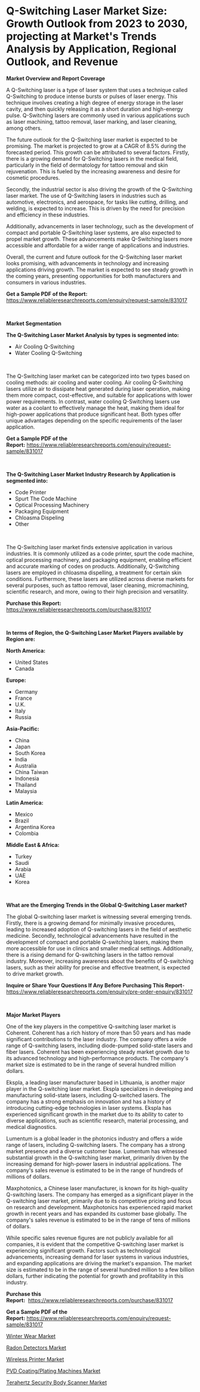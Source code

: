 <p><h1>Q-Switching Laser Market Size: Growth Outlook from 2023 to 2030, projecting at Market's Trends Analysis by Application, Regional Outlook, and Revenue</h1></p><p><strong>Market Overview and Report Coverage</strong></p>
<p><p>A Q-Switching laser is a type of laser system that uses a technique called Q-Switching to produce intense bursts or pulses of laser energy. This technique involves creating a high degree of energy storage in the laser cavity, and then quickly releasing it as a short duration and high-energy pulse. Q-Switching lasers are commonly used in various applications such as laser machining, tattoo removal, laser marking, and laser cleaning, among others.</p><p>The future outlook for the Q-Switching laser market is expected to be promising. The market is projected to grow at a CAGR of 8.5% during the forecasted period. This growth can be attributed to several factors. Firstly, there is a growing demand for Q-Switching lasers in the medical field, particularly in the field of dermatology for tattoo removal and skin rejuvenation. This is fueled by the increasing awareness and desire for cosmetic procedures.</p><p>Secondly, the industrial sector is also driving the growth of the Q-Switching laser market. The use of Q-Switching lasers in industries such as automotive, electronics, and aerospace, for tasks like cutting, drilling, and welding, is expected to increase. This is driven by the need for precision and efficiency in these industries.</p><p>Additionally, advancements in laser technology, such as the development of compact and portable Q-Switching laser systems, are also expected to propel market growth. These advancements make Q-Switching lasers more accessible and affordable for a wider range of applications and industries.</p><p>Overall, the current and future outlook for the Q-Switching laser market looks promising, with advancements in technology and increasing applications driving growth. The market is expected to see steady growth in the coming years, presenting opportunities for both manufacturers and consumers in various industries.</p></p>
<p><strong>Get a Sample PDF of the Report:</strong> <a href="https://www.reliableresearchreports.com/enquiry/request-sample/831017">https://www.reliableresearchreports.com/enquiry/request-sample/831017</a></p>
<p>&nbsp;</p>
<p><strong>Market Segmentation</strong></p>
<p><strong>The Q-Switching Laser Market Analysis by types is segmented into:</strong></p>
<p><ul><li>Air Cooling Q-Switching</li><li>Water Cooling Q-Switching</li></ul></p>
<p>&nbsp;</p>
<p><p>The Q-Switching laser market can be categorized into two types based on cooling methods: air cooling and water cooling. Air cooling Q-Switching lasers utilize air to dissipate heat generated during laser operation, making them more compact, cost-effective, and suitable for applications with lower power requirements. In contrast, water cooling Q-Switching lasers use water as a coolant to effectively manage the heat, making them ideal for high-power applications that produce significant heat. Both types offer unique advantages depending on the specific requirements of the laser application.</p></p>
<p><strong>Get a Sample PDF of the Report:</strong>&nbsp;<a href="https://www.reliableresearchreports.com/enquiry/request-sample/831017">https://www.reliableresearchreports.com/enquiry/request-sample/831017</a></p>
<p>&nbsp;</p>
<p><strong>The Q-Switching Laser Market Industry Research by Application is segmented into:</strong></p>
<p><ul><li>Code Printer</li><li>Spurt The Code Machine</li><li>Optical Processing Machinery</li><li>Packaging Equipment</li><li>Chloasma Dispeling</li><li>Other</li></ul></p>
<p>&nbsp;</p>
<p><p>The Q-Switching laser market finds extensive application in various industries. It is commonly utilized as a code printer, spurt the code machine, optical processing machinery, and packaging equipment, enabling efficient and accurate marking of codes on products. Additionally, Q-Switching lasers are employed in chloasma dispelling, a treatment for certain skin conditions. Furthermore, these lasers are utilized across diverse markets for several purposes, such as tattoo removal, laser cleaning, micromachining, scientific research, and more, owing to their high precision and versatility.</p></p>
<p><strong>Purchase this Report:</strong>&nbsp; <a href="https://www.reliableresearchreports.com/purchase/831017">https://www.reliableresearchreports.com/purchase/831017</a></p>
<p>&nbsp;</p>
<p><strong>In terms of Region, the Q-Switching Laser Market Players available by Region are:</strong></p>
<p>
    <p> <strong> North America: </strong>
        <ul>
            <li>United States</li>
            <li>Canada</li>
        </ul>
        </p> 
    <p> <strong> Europe: </strong>
        <ul>
            <li>Germany</li>
            <li>France</li>
            <li>U.K.</li>
            <li>Italy</li>
            <li>Russia</li>
        </ul>
        </p> 
    <p> <strong> Asia-Pacific: </strong>
        <ul>
            <li>China</li>
            <li>Japan</li>
            <li>South Korea</li>
            <li>India</li>
            <li>Australia</li>
            <li>China Taiwan</li>
            <li>Indonesia</li>
            <li>Thailand</li>
            <li>Malaysia</li>
        </ul>
        </p> 
    <p> <strong> Latin America: </strong>
        <ul>
            <li>Mexico</li>
            <li>Brazil</li>
            <li>Argentina Korea</li>
            <li>Colombia</li>
        </ul>
        </p> 
    <p> <strong> Middle East & Africa: </strong>
        <ul>
            <li>Turkey</li>
            <li>Saudi</li>
            <li>Arabia</li>
            <li>UAE</li>
            <li>Korea</li>
        </ul>
    </p>
    </p>
<p>&nbsp;</p>
<p><strong>What are the Emerging Trends in the Global Q-Switching Laser market?</strong></p>
<p><p>The global Q-switching laser market is witnessing several emerging trends. Firstly, there is a growing demand for minimally invasive procedures, leading to increased adoption of Q-switching lasers in the field of aesthetic medicine. Secondly, technological advancements have resulted in the development of compact and portable Q-switching lasers, making them more accessible for use in clinics and smaller medical settings. Additionally, there is a rising demand for Q-switching lasers in the tattoo removal industry. Moreover, increasing awareness about the benefits of Q-switching lasers, such as their ability for precise and effective treatment, is expected to drive market growth.</p></p>
<p><strong>Inquire or Share Your Questions If Any Before Purchasing This Report</strong>- <a href="https://www.reliableresearchreports.com/enquiry/pre-order-enquiry/831017">https://www.reliableresearchreports.com/enquiry/pre-order-enquiry/831017</a></p>
<p>&nbsp;</p>
<p><strong>Major Market Players</strong></p>
<p><p>One of the key players in the competitive Q-switching laser market is Coherent. Coherent has a rich history of more than 50 years and has made significant contributions to the laser industry. The company offers a wide range of Q-switching lasers, including diode-pumped solid-state lasers and fiber lasers. Coherent has been experiencing steady market growth due to its advanced technology and high-performance products. The company's market size is estimated to be in the range of several hundred million dollars.</p><p>Ekspla, a leading laser manufacturer based in Lithuania, is another major player in the Q-switching laser market. Ekspla specializes in developing and manufacturing solid-state lasers, including Q-switched lasers. The company has a strong emphasis on innovation and has a history of introducing cutting-edge technologies in laser systems. Ekspla has experienced significant growth in the market due to its ability to cater to diverse applications, such as scientific research, material processing, and medical diagnostics.</p><p>Lumentum is a global leader in the photonics industry and offers a wide range of lasers, including Q-switching lasers. The company has a strong market presence and a diverse customer base. Lumentum has witnessed substantial growth in the Q-switching laser market, primarily driven by the increasing demand for high-power lasers in industrial applications. The company's sales revenue is estimated to be in the range of hundreds of millions of dollars.</p><p>Maxphotonics, a Chinese laser manufacturer, is known for its high-quality Q-switching lasers. The company has emerged as a significant player in the Q-switching laser market, primarily due to its competitive pricing and focus on research and development. Maxphotonics has experienced rapid market growth in recent years and has expanded its customer base globally. The company's sales revenue is estimated to be in the range of tens of millions of dollars.</p><p>While specific sales revenue figures are not publicly available for all companies, it is evident that the competitive Q-switching laser market is experiencing significant growth. Factors such as technological advancements, increasing demand for laser systems in various industries, and expanding applications are driving the market's expansion. The market size is estimated to be in the range of several hundred million to a few billion dollars, further indicating the potential for growth and profitability in this industry.</p></p>
<p><strong>Purchase this Report:</strong>&nbsp;&nbsp;<a href="https://www.reliableresearchreports.com/purchase/831017">https://www.reliableresearchreports.com/purchase/831017</a></p>
<p></p>
<p><strong>Get a Sample PDF of the Report:</strong>&nbsp;<a href="https://www.reliableresearchreports.com/enquiry/request-sample/831017">https://www.reliableresearchreports.com/enquiry/request-sample/831017</a></p>
<p><p><a href="https://medium.com/@peatebilly85475/decoding-winter-wear-market-metrics-market-share-trends-and-growth-patterns-a0e1d78a8843">Winter Wear Market</a></p><p><a href="https://www.linkedin.com/pulse/radon-detectors-market-insights-players-forecast-till/">Radon Detectors Market</a></p><p><a href="https://medium.com/@pillingbary7584/decoding-wireless-printer-market-metrics-market-share-trends-and-growth-patterns-2855d716afd8">Wireless Printer Market</a></p><p><a href="https://www.linkedin.com/pulse/pvd-coatingplating-machines-market-research-report-provides/">PVD Coating/Plating Machines Market</a></p><p><a href="https://www.linkedin.com/pulse/terahertz-security-body-scanner-market-size-growth-forecast/">Terahertz Security Body Scanner Market</a></p></p>